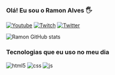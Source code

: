 ###  Olá!  Eu sou  o  Ramon  Alves 🖐️

[![Youtube](https://img.shields.io/badge/YouTube-FF0000?style=for-the-badge&logo=youtube&logoColor=white)](https://www.youtube.com/channel/UCFBbUuj0iUBGVzpnm5lX7mA)
[![Twitch](https://img.shields.io/badge/Twitch-9146FF?style=for-the-badge&logo=twitch&logoColor=white)](https://www.twitch.tv/ramon_iwnl)
[![Twitter](https://img.shields.io/badge/Twitter-1DA1F2?style=for-the-badge&logo=twitter&logoColor=white)](https://twitter.com/ramon_iwnl)

![Ramon GitHub stats](https://github-readme-stats.vercel.app/api?username=Ramon_iwnl&show_icons=true&theme=dracula&count_private=true)


### Tecnologias que eu uso no meu dia

<div style="display: inline_block">
  <img align="center" alt="html5" src="https://img.shields.io/badge/HTML5-E34F26?style=for-the-badge&logo=html5&logoColor=white" />
  <img align="center" alt="css" src="https://img.shields.io/badge/CSS3-1572B6?style=for-the-badge&logo=css3&logoColor=white" />
  <img align="center" alt="js" src="https://img.shields.io/badge/JavaScript-F7DF1E?style=for-the-badge&logo=javascript&logoColor=black" />
</div><br/>

